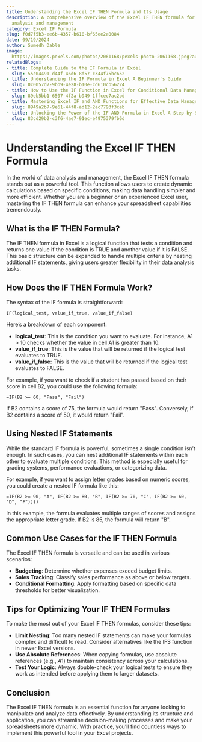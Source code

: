 ```yaml
---
title: Understanding the Excel IF THEN Formula and Its Usage
description: A comprehensive overview of the Excel IF THEN formula for efficient data
  analysis and management
category: Excel IF Formula
slug: f0d7f5b3-ee6b-4357-b610-bf65ee2a0084
date: 09/19/2024
author: Sumedh Dable
image: 
  https://images.pexels.com/photos/2061168/pexels-photo-2061168.jpeg?auto=compress&cs=tinysrgb&w=600
relatedBlogs:
- title: Complete Guide to the IF Formula in Excel
  slug: 55c04491-d44f-46d6-8d57-c344f75bc652
- title: Understanding the IF Formula in Excel A Beginner's Guide
  slug: 0c0057d7-9bb9-4e28-b10e-cd610cb56224
- title: How to Use the IF Function in Excel for Conditional Data Management
  slug: 89eb5bb1-6507-4f2a-b949-1ffcec7ac2bd
- title: Mastering Excel IF and AND Functions for Effective Data Management
  slug: 8949a2b7-9e61-44f8-ad12-2ac7793f3ceb
- title: Unlocking the Power of the IF AND Formula in Excel A Step-by-Step Guide
  slug: 83cd29b2-c3f6-4ae7-91ec-e4975379fb6d
---
```


# Understanding the Excel IF THEN Formula

In the world of data analysis and management, the Excel IF THEN formula stands out as a powerful tool. This function allows users to create dynamic calculations based on specific conditions, making data handling simpler and more efficient. Whether you are a beginner or an experienced Excel user, mastering the IF THEN formula can enhance your spreadsheet capabilities tremendously.

## What is the IF THEN Formula?

The IF THEN formula in Excel is a logical function that tests a condition and returns one value if the condition is TRUE and another value if it is FALSE. This basic structure can be expanded to handle multiple criteria by nesting additional IF statements, giving users greater flexibility in their data analysis tasks.

## How Does the IF THEN Formula Work?

The syntax of the IF formula is straightforward:

```excel
IF(logical_test, value_if_true, value_if_false)
```

Here’s a breakdown of each component:
- **logical_test**: This is the condition you want to evaluate. For instance, A1 > 10 checks whether the value in cell A1 is greater than 10.
- **value_if_true**: This is the value that will be returned if the logical test evaluates to TRUE.
- **value_if_false**: This is the value that will be returned if the logical test evaluates to FALSE.

For example, if you want to check if a student has passed based on their score in cell B2, you could use the following formula:

```excel
=IF(B2 >= 60, "Pass", "Fail")
```

If B2 contains a score of 75, the formula would return "Pass". Conversely, if B2 contains a score of 50, it would return "Fail".

## Using Nested IF Statements

While the standard IF formula is powerful, sometimes a single condition isn’t enough. In such cases, you can nest additional IF statements within each other to evaluate multiple conditions. This method is especially useful for grading systems, performance evaluations, or categorizing data.

For example, if you want to assign letter grades based on numeric scores, you could create a nested IF formula like this:

```excel
=IF(B2 >= 90, "A", IF(B2 >= 80, "B", IF(B2 >= 70, "C", IF(B2 >= 60, "D", "F"))))
```

In this example, the formula evaluates multiple ranges of scores and assigns the appropriate letter grade. If B2 is 85, the formula will return "B".

## Common Use Cases for the IF THEN Formula

The Excel IF THEN formula is versatile and can be used in various scenarios:
- **Budgeting**: Determine whether expenses exceed budget limits.
- **Sales Tracking**: Classify sales performance as above or below targets.
- **Conditional Formatting**: Apply formatting based on specific data thresholds for better visualization.

## Tips for Optimizing Your IF THEN Formulas

To make the most out of your Excel IF THEN formulas, consider these tips:
- **Limit Nesting**: Too many nested IF statements can make your formulas complex and difficult to read. Consider alternatives like the IFS function in newer Excel versions.
- **Use Absolute References**: When copying formulas, use absolute references (e.g., $A$1) to maintain consistency across your calculations.
- **Test Your Logic**: Always double-check your logical tests to ensure they work as intended before applying them to larger datasets.

## Conclusion

The Excel IF THEN formula is an essential function for anyone looking to manipulate and analyze data effectively. By understanding its structure and application, you can streamline decision-making processes and make your spreadsheets more dynamic. With practice, you’ll find countless ways to implement this powerful tool in your Excel projects.
